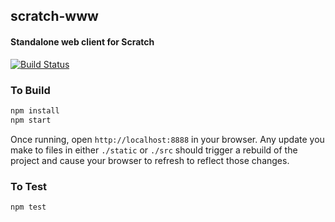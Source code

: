 ## scratch-www
#### Standalone web client for Scratch

[![Build Status](https://magnum.travis-ci.com/LLK/scratch-www.svg?token=xzzHj4ct3SyBTpeqxnx1)](https://magnum.travis-ci.com/LLK/scratch-www)

### To Build
```bash
npm install
npm start
```

Once running, open `http://localhost:8888` in your browser. Any update you make to files in either `./static` or `./src` should trigger a rebuild of the project and cause your browser to refresh to reflect those changes.

### To Test
```bash
npm test
```
